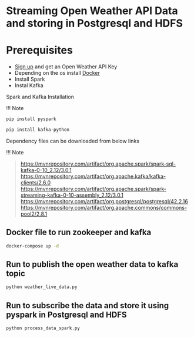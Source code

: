 # Streaming Open Weather API Data and storing in Postgresql and HDFS 

# Prerequisites

* [Sign up](https://home.openweathermap.org/) and get an Open Weather API Key
* Depending on the os install [Docker](https://docs.docker.com/engine/install/)
* Install Spark
* Instal Kafka

Spark and Kafka Installation

!!! Note
```bash
pip install pyspark
```
```bash
pip install kafka-python
```

Dependency files can be downloaded from below links

!!! Note

> https://mvnrepository.com/artifact/org.apache.spark/spark-sql-kafka-0-10_2.12/3.0.1
> https://mvnrepository.com/artifact/org.apache.kafka/kafka-clients/2.6.0
> https://mvnrepository.com/artifact/org.apache.spark/spark-streaming-kafka-0-10-assembly_2.12/3.0.1
> https://mvnrepository.com/artifact/org.postgresql/postgresql/42.2.16
> https://mvnrepository.com/artifact/org.apache.commons/commons-pool2/2.8.1


## Docker file to run zookeeper and kafka 
```bash
docker-compose up -d
```

## Run to publish the open weather data to kafka topic
```bash
python weather_live_data.py
```

## Run to subscribe the data and store it using pyspark in Postgresql and HDFS
```bash
python process_data_spark.py
```





